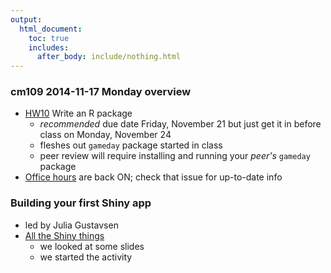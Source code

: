 ```yaml
---
output:
  html_document:
    toc: true
    includes:
      after_body: include/nothing.html
---
```


### cm109 2014-11-17 Monday overview

+ [HW10](hw10_package.html) Write an R package
    - *recommended* due date Friday, November 21 but just get it in before class on Monday, November 24
    - fleshes out `gameday` package started in class
    - peer review will require installing and running your *peer's* `gameday` package
+ [Office hours](https://github.com/STAT545-UBC/Discussion/issues/47) are back ON; check that issue for up-to-date info

### Building your first Shiny app

  * led by Julia Gustavsen
  * [All the Shiny things](shiny00_index.html)
    - we looked at some slides
    - we started the activity
 
